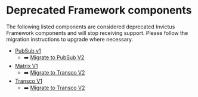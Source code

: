 # Deprecated Framework components
The following listed components are considered deprecated Invictus Framework components and will stop receiving support. Please follow the migration instructions to upgrade where necessary.

* [PubSub v1](./pubsub.md)
  * ➡️ [Migrate to PubSub V2](../pubsubV2.md#migrating-pubsub-v1-to-v2)
* [Matrix V1](./matrix.md)
  * ➡️ [Migrate to Transco V2](../transcoV2.md#migrating-matrix-v1-to-transco-v2)
* [Transco V1](./transco.md)
  * ➡️ [Migrate to Transco V2](../transcoV2.md#migrating-transco-v1-to-v2)